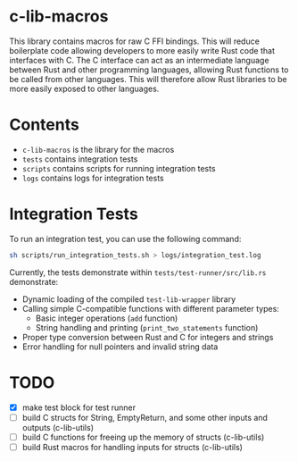 # c-lib-macros
This library contains macros for raw C FFI bindings. This will reduce boilerplate code allowing developers to more easily write Rust code that interfaces with C. The C interface can act as an intermediate language between Rust and other programming languages, allowing Rust functions to be called from other languages. This will therefore allow Rust libraries to be more easily exposed to other languages.

# Contents
- `c-lib-macros` is the library for the macros
- `tests` contains integration tests
- `scripts` contains scripts for running integration tests
- `logs` contains logs for integration tests

# Integration Tests

To run an integration test, you can use the following command:

```bash
sh scripts/run_integration_tests.sh > logs/integration_test.log
```

Currently, the tests demonstrate within `tests/test-runner/src/lib.rs` demonstrate:
- Dynamic loading of the compiled `test-lib-wrapper` library
- Calling simple C-compatible functions with different parameter types:
  - Basic integer operations (`add` function)
  - String handling and printing (`print_two_statements` function)
- Proper type conversion between Rust and C for integers and strings
- Error handling for null pointers and invalid string data

# TODO
- [x] make test block for test runner
- [ ] build C structs for String, EmptyReturn, and some other inputs and outputs (c-lib-utils)
- [ ] build C functions for freeing up the memory of structs (c-lib-utils)
- [ ] build Rust macros for handling inputs for structs (c-lib-utils)